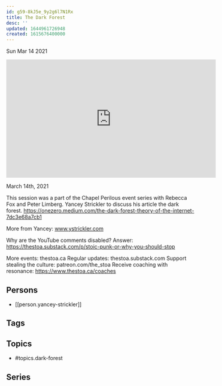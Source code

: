 ```yaml
---
id: g59-8kJ5e_9y2g6l7N1Rx
title: The Dark Forest
desc: ''
updated: 1644961726948
created: 1615676400000
---
```





Sun Mar 14 2021

<iframe width="560" height="315" src="https://www.youtube.com/embed/gmA5W1vtIko" title="The Dark Forest w/ Yancey Strickler" frameborder="0" allow="accelerometer; autoplay; clipboard-write; encrypted-media; gyroscope; picture-in-picture" allowfullscreen ></iframe>

March 14th, 2021

This session was a part of the Chapel Perilous event series with Rebecca Fox and Peter Limberg.  Yancey Strickler to discuss his article the dark forest. https://onezero.medium.com/the-dark-forest-theory-of-the-internet-7dc3e68a7cb1

More from Yancey: www.ystrickler.com

Why are the YouTube comments disabled? Answer: https://thestoa.substack.com/p/stoic-punk-or-why-you-should-stop

More events: thestoa.ca
Regular updates: thestoa.substack.com
Support stealing the culture: patreon.com/the_stoa
Receive coaching with resonance: https://www.thestoa.ca/coaches

## Persons

- [[person.yancey-strickler]]

## Tags



## Topics

- #topics.dark-forest

## Series



